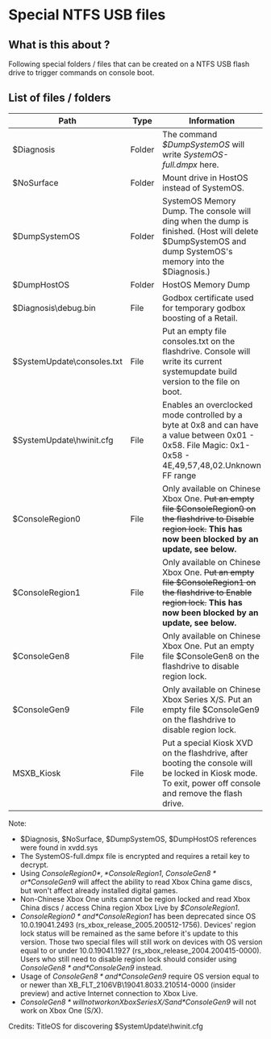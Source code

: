 <!-- TITLE: Special Ntfs Usb Files -->
<!-- SUBTITLE: A quick summary of Special Ntfs Usb Files -->

# Special NTFS USB files
## What is this about ?

Following special folders / files that can be created on a NTFS USB
flash drive to trigger commands on console boot.

## List of files / folders

| Path                        | Type   | Information                                                                                                                                               |
| --------------------------- | ------ | --------------------------------------------------------------------------------------------------------------------------------------------------------- |
| $Diagnosis                  | Folder | The command *$DumpSystemOS* will write *SystemOS-full.dmpx* here.                                                                                         |
| $NoSurface                  | Folder | Mount drive in HostOS instead of SystemOS.                                                                                                                |
| $DumpSystemOS               | Folder | SystemOS Memory Dump. The console will ding when the dump is finished. (Host will delete $DumpSystemOS and dump SystemOS's memory into the $Diagnosis.)   |
| $DumpHostOS                 | Folder | HostOS Memory Dump                                                                                                                                        |
| $Diagnosis\\debug.bin       | File   | Godbox certificate used for temporary godbox boosting of a Retail.                                                                                                                   |
| $SystemUpdate\\consoles.txt | File   | Put an empty file consoles.txt on the flashdrive. Console will write its current systemupdate build version to the file on boot. |
| $SystemUpdate\\hwinit.cfg   | File   | Enables an overclocked mode controlled by a byte at 0x8 and can have a value between 0x01 - 0x58. File Magic: 0x1-0x58 - 4E,49,57,48,02.Unknown FF range|
| $ConsoleRegion0             | File   | Only available on Chinese Xbox One. <s>Put an empty file $ConsoleRegion0 on the flashdrive to Disable region lock.</s> __This has now been blocked by an update, see below.__|
| $ConsoleRegion1             | File   | Only available on Chinese Xbox One. <s>Put an empty file $ConsoleRegion1 on the flashdrive to Enable region lock.</s> __This has now been blocked by an update, see below.__|
| $ConsoleGen8             | File   | Only available on Chinese Xbox One. Put an empty file $ConsoleGen8 on the flashdrive to disable region lock.|
| $ConsoleGen9             | File   | Only available on Chinese Xbox Series X/S. Put an empty file $ConsoleGen9 on the flashdrive to disable region lock.|
| MSXB_Kiosk                 | File   | Put a special Kiosk XVD on the flashdrive, after booting the console will be locked in Kiosk mode. To exit, power off console and remove the flash drive. |

Note: 
* $Diagnosis, $NoSurface, $DumpSystemOS, $DumpHostOS references were found in xvdd.sys
* The SystemOS-full.dmpx file is encrypted and requires a retail key
  to decrypt.
* Using *$ConsoleRegion0* , *$ConsoleRegion1*, *$ConsoleGen8* or *$ConsoleGen9* will affect the ability to read Xbox China game discs, but won't affect already installed digital games.
* Non-Chinese Xbox One units cannot be region locked and read Xbox China discs / access China region Xbox Live by *$ConsoleRegion1*.
* *$ConsoleRegion0* and *$ConsoleRegion1* has been deprecated since OS 10.0.19041.2493 (rs_xbox_release_2005.200512-1756). Devices' region lock status will be remained as the same before it's update to this version. Those two special files will still work on devices with OS version equal to or under 10.0.19041.1927 (rs_xbox_release_2004.200415-0000). Users who still need to disable region lock should consider using *$ConsoleGen8* and *$ConsoleGen9* instead.
* Usage of *$ConsoleGen8* and *$ConsoleGen9* require OS version equal to or newer than XB_FLT_2106VB\19041.8033.210514-0000 (insider preview) and active Internet connection to Xbox Live.
* *$ConsoleGen8* will not work on Xbox Series X/S and *$ConsoleGen9* will not work on Xbox One (S/X).

Credits:
TitleOS for discovering $SystemUpdate\\hwinit.cfg
